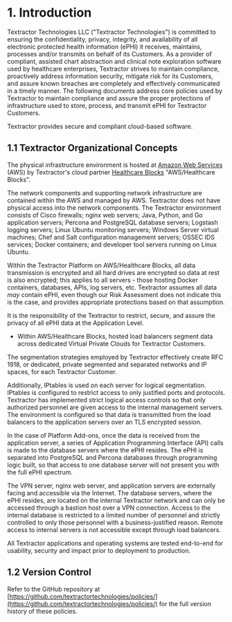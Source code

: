 # 1. Introduction

Textractor Technologies LLC ("Textractor Technologies") is committed to ensuring the confidentiality, privacy, integrity, and availability of all electronic protected health information (ePHI) it receives, maintains, processes and/or transmits on behalf of its Customers. As a provider of compliant, assisted chart abstraction and clinical note exploration software used by healthcare enterprises, Textractor strives to maintain compliance, proactively address information security, mitigate risk for its Customers, and assure known breaches are completely and effectively communicated in a timely manner. The following documents address core policies used by Textractor to maintain compliance and assure the proper protections of infrastructure used to store, process, and transmit ePHI for Textractor Customers.

Textractor provides secure and compliant cloud-based software.

## 1.1 Textractor Organizational Concepts

The physical infrastructure environment is hosted at [Amazon Web Services](https://aws.amazon.com/) (AWS) by Textractor's cloud partner [Healthcare Blocks](https://www.healthcareblocks.com/) "AWS/Healthcare Blocks".

The network components and supporting network infrastructure are contained within the AWS and managed by AWS.  Textractor does not have physical access into the network components. The Textractor environment consists of Cisco firewalls; nginx web servers; Java, Python, and Go application servers; Percona and PostgreSQL database servers; Logstash logging servers; Linux Ubuntu monitoring servers; Windows Server virtual machines; Chef and Salt configuration management servers; OSSEC IDS services; Docker containers; and developer tool servers running on Linux Ubuntu.

Within the Textractor Platform on AWS/Healthcare Blocks, all data transmission is encrypted and all hard drives are encrypted so data at rest is also encrypted; this applies to all servers - those hosting Docker containers, databases, APIs, log servers, etc. Textractor assumes all data *may* contain ePHI, even though our Risk Assessment does not indicate this is the case, and provides appropriate protections based on that assumption.

It is the responsibility of the Textractor to restrict, secure, and assure the privacy of all ePHI data at the Application Level.

* Within AWS/Healthcare Blocks, hosted load balancers segment data across dedicated Virtual Private Clouds for Textractor Customers.

The segmentation strategies employed by Textractor effectively create RFC 1918, or dedicated, private segmented and separated networks and IP spaces, for each Textractor Customer.

Additionally, IPtables is used on each server for logical segmentation. IPtables is configured to restrict access to only justified ports and protocols. Textractor has implemented strict logical access controls so that only authorized personnel are given access to the internal management servers. The environment is configured so that data is transmitted from the load balancers to the application servers over an TLS encrypted session.

In the case of Platform Add-ons, once the data is received from the application server, a series of Application Programming Interface (API) calls is made to the database servers where the ePHI resides. The ePHI is separated into PostgreSQL and Percona databases through programming logic built, so that access to one database server will not present you with the full ePHI spectrum.

The VPN server, nginx web server, and application servers are externally facing and accessible via the Internet. The database servers, where the ePHI resides, are located on the internal Textractor network and can only be accessed through a bastion host over a VPN connection. Access to the internal database is restricted to a limited number of personnel and strictly controlled to only those personnel with a business-justified reason. Remote access to internal servers is not accessible except through load balancers.


All Textractor applications and operating systems are tested end-to-end for usability, security and impact prior to deployment to production.

## 1.2 Version Control

Refer to the GitHub repository at [https://github.com/textractortechnologies/policies/](https://github.com/textractortechnologies/policies/) for the full version history of these policies.
